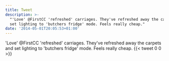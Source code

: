 ```yaml
---
title: Tweet
description: >-
  "'Love' @FirstCC 'refreshed' carriages. They've refreshed away the carpets and
  set lighting to 'butchers fridge' mode. Feels really cheap."
date: '2014-05-01T20:05:53+01:00'
---
```

'Love' @FirstCC 'refreshed' carriages. They've refreshed away the carpets and set lighting to 'butchers fridge' mode. Feels really cheap.
      {{< tweet 0 0 >}}
    
